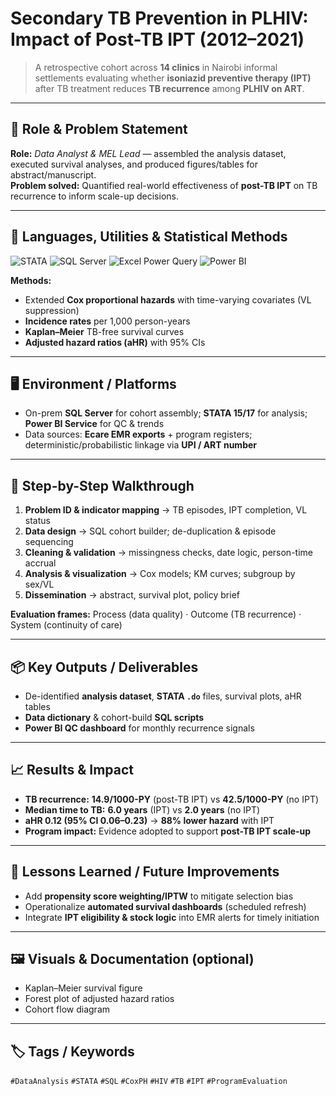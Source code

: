 # Secondary TB Prevention in PLHIV: Impact of Post-TB IPT (2012–2021)

> A retrospective cohort across **14 clinics** in Nairobi informal settlements evaluating whether **isoniazid preventive therapy (IPT)** after TB treatment reduces **TB recurrence** among **PLHIV on ART**.

---

## 👤 Role & Problem Statement
**Role:** *Data Analyst & MEL Lead* — assembled the analysis dataset, executed survival analyses, and produced figures/tables for abstract/manuscript.  
**Problem solved:** Quantified real-world effectiveness of **post-TB IPT** on TB recurrence to inform scale-up decisions.

---

## 🧰 Languages, Utilities & Statistical Methods

<p>
  <img src="https://img.shields.io/badge/STATA-Analysis-1f7a8c?style=for-the-badge" alt="STATA">
  <img src="https://img.shields.io/badge/SQL%20Server-Database-CC2927?style=for-the-badge&logo=microsoft-sql-server&logoColor=white" alt="SQL Server">
  <img src="https://img.shields.io/badge/Excel%20%2F%20Power%20Query-Data%20Prep-217346?style=for-the-badge&logo=microsoft-excel&logoColor=white" alt="Excel Power Query">
  <img src="https://img.shields.io/badge/Power%20BI-Dashboards-F2C811?style=for-the-badge&logo=powerbi&logoColor=black" alt="Power BI">
</p>

**Methods:**  
- Extended **Cox proportional hazards** with time-varying covariates (VL suppression)  
- **Incidence rates** per 1,000 person-years  
- **Kaplan–Meier** TB-free survival curves  
- **Adjusted hazard ratios (aHR)** with 95% CIs

---

## 🖥️ Environment / Platforms
- On-prem **SQL Server** for cohort assembly; **STATA 15/17** for analysis; **Power BI Service** for QC & trends  
- Data sources: **Ecare EMR exports** + program registers; deterministic/probabilistic linkage via **UPI / ART number**

---

## 🧭 Step-by-Step Walkthrough
1. **Problem ID & indicator mapping** → TB episodes, IPT completion, VL status  
2. **Data design** → SQL cohort builder; de-duplication & episode sequencing  
3. **Cleaning & validation** → missingness checks, date logic, person-time accrual  
4. **Analysis & visualization** → Cox models; KM curves; subgroup by sex/VL  
5. **Dissemination** → abstract, survival plot, policy brief  

**Evaluation frames:** Process (data quality) · Outcome (TB recurrence) · System (continuity of care)

---

## 📦 Key Outputs / Deliverables
- De-identified **analysis dataset**, **STATA `.do`** files, survival plots, aHR tables  
- **Data dictionary** & cohort-build **SQL scripts**  
- **Power BI QC dashboard** for monthly recurrence signals

---

## 📈 Results & Impact
- **TB recurrence:** **14.9/1000-PY** (post-TB IPT) vs **42.5/1000-PY** (no IPT)  
- **Median time to TB:** **6.0 years** (IPT) vs **2.0 years** (no IPT)  
- **aHR 0.12 (95% CI 0.06–0.23)** → **88% lower hazard** with IPT  
- **Program impact:** Evidence adopted to support **post-TB IPT scale-up**

---

## 🔧 Lessons Learned / Future Improvements
- Add **propensity score weighting/IPTW** to mitigate selection bias  
- Operationalize **automated survival dashboards** (scheduled refresh)  
- Integrate **IPT eligibility & stock logic** into EMR alerts for timely initiation

---

## 🖼️ Visuals & Documentation (optional)
- Kaplan–Meier survival figure  
- Forest plot of adjusted hazard ratios  
- Cohort flow diagram

---

## 🏷️ Tags / Keywords
`#DataAnalysis` `#STATA` `#SQL` `#CoxPH` `#HIV` `#TB` `#IPT` `#ProgramEvaluation`
